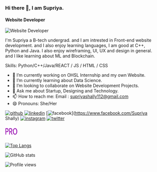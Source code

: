 ### Hi there 👋, I am Supriya.
#### Website Developer
![Website Developer](https://twitter.com/designsbyshally/header_photo)

I'm Supriya a B-tech undergrad. and I am intrested in Front-end website development. and I also enjoy learning languages, I am good at C++, Python and Java. I also enjoy wireframing, UI, UX and design in general. and I like learning about ML and Blockchain.

Skills: Python/C++/Java/REACT / JS / HTML / CSS

- 🔭 I’m currently working on OHSL Internship and my own Website. 
- 🌱 I’m currently learning about Data Science. 
- 👯 I’m looking to collaborate on Website Development Projects. 
- 💬 Ask me about Startup, Designing and Technology. 
- 📫 How to reach me: Email : supriyashally112@gmail.com 
- 😄 Pronouns: She/Her 


[<img src='https://cdn.jsdelivr.net/npm/simple-icons@3.0.1/icons/github.svg' alt='github' height='40'>](https://github.com/Supriya1105)  [<img src='https://cdn.jsdelivr.net/npm/simple-icons@3.0.1/icons/linkedin.svg' alt='linkedin' height='40'>](https://www.linkedin.com/in/linkedin.com/in/supriyashally/)  [<img src='https://cdn.jsdelivr.net/npm/simple-icons@3.0.1/icons/facebook.svg' alt='facebook' height='40'>](https://www.facebook.com/Supriya Shally)  [<img src='https://cdn.jsdelivr.net/npm/simple-icons@3.0.1/icons/instagram.svg' alt='instagram' height='40'>](https://www.instagram.com/supriyashally/)  [<img src='https://cdn.jsdelivr.net/npm/simple-icons@3.0.1/icons/twitter.svg' alt='twitter' height='40'>](https://twitter.com/shallysupriya)  

<a href='https://github.com/pricing'><img src='https://raw.githubusercontent.com/acervenky/animated-github-badges/master/assets/pro.gif' width='40' height='40'></a> 

[![Top Langs](https://github-readme-stats.vercel.app/api/top-langs/?username=Supriya1105)](https://github.com/anuraghazra/github-readme-stats)

![GitHub stats](https://github-readme-stats.vercel.app/api?username=Supriya1105&show_icons=true)  

![Profile views](https://gpvc.arturio.dev/Supriya1105)  
